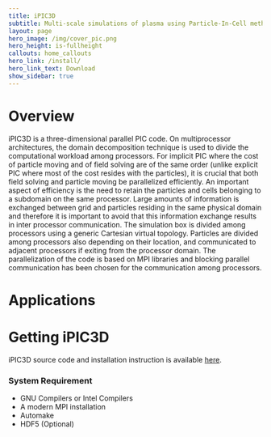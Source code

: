 ```yaml
---
title: iPIC3D
subtitle: Multi-scale simulations of plasma using Particle-In-Cell method
layout: page
hero_image: /img/cover_pic.png
hero_height: is-fullheight
callouts: home_callouts
hero_link: /install/
hero_link_text: Download
show_sidebar: true
---
```


# Overview

iPIC3D is a three-dimensional parallel PIC code. On multiprocessor architectures, the domain decomposition technique is used to divide the computational workload among processors. For implicit PIC where the cost of particle moving and of field solving are of the same order (unlike explicit PIC where most of the cost resides with the particles), it is crucial that both field solving and particle moving be parallelized efficiently. An important aspect of efficiency is the need to retain the particles and cells belonging to a subdomain on the same processor. Large amounts of information is exchanged between grid and particles residing in the same physical domain and therefore it is important to avoid that this information exchange results in inter processor communication. The simulation box is divided among processors using a generic Cartesian virtual topology. Particles are divided among processors also depending on their location, and communicated to adjacent processors if exiting from the processor domain. The parallelization of the code is based on MPI libraries and blocking parallel communication has been chosen for the communication among processors.

# Applications


# Getting iPIC3D

iPIC3D source code and installation instruction is available [here](/iPIC3D/install).

### System Requirement

- GNU Compilers or Intel Compilers
- A modern MPI installation
- Automake
- HDF5 (Optional)

